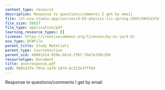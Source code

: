 ```yaml
---
content_type: resource
description: Response to questions/comments I get by email
file: /ol-ocw-studio-app/courses/8-03-physics-iii-spring-2003/9801d3fef07a1af01874bc223e3fff6d_anonresponse.pdf
file_size: 56037
file_type: application/pdf
learning_resource_types: []
license: https://creativecommons.org/licenses/by-nc-sa/4.0/
ocw_type: OCWFile
parent_title: Study Materials
parent_type: CourseSection
parent_uid: 48081d14-959e-bb14-2f67-7b67a199c290
resourcetype: Document
title: anonresponse.pdf
uid: 9801d3fe-f07a-1af0-1874-bc223e3fff6d
---
```

Response to questions/comments I get by email